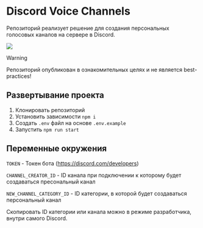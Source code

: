 # Discord Voice Channels
Репозиторий реализует решение для создания персональных голосовых каналов на сервере в Discord.

![](https://github.com/dex35/discord-voice-channels/preview.gif)

> [!Warning]  
> Репозиторий опубликован в ознакомительных целях и не является best-practices!

## Развертывание проекта
1. Клонировать репозиторий
2. Установить зависимости `npm i`
3. Создать `.env` файл на основе `.env.example`
4. Запустить `npm run start`

## Переменные окружения
`TOKEN` - Токен бота (https://discord.com/developers)

`CHANNEL_CREATOR_ID` - ID канала при подключении к которому будет создаваться пресональный канал

`NEW_CHANNEL_CATEGORY_ID` - ID категории, в которой будет создаваться персональный канал

Скопировать ID категории или канала можно в режиме разработчика, внутри самого Discord.
